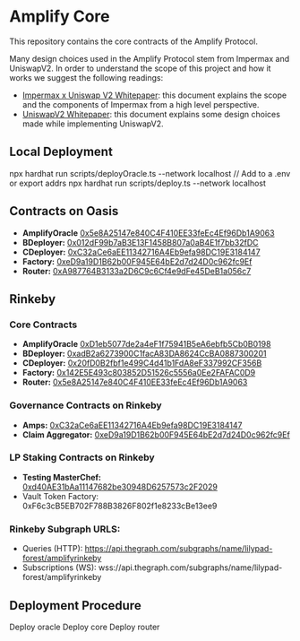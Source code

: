 # Amplify Core

This repository contains the core contracts of the Amplify Protocol.

Many design choices used in the Amplify Protocol stem from Impermax and UniswapV2. In order to understand the scope of this project and how it works we suggest the following readings:

- [Impermax x Uniswap V2 Whitepaper](https://impermax.finance/Whitepaper-Impermax-UniswapV2.pdf 'Impermax x Uniswap V2 Whitepaper'): this document explains the scope and the components of Impermax from a high level perspective.
- [UniswapV2 Whitepaper](https://uniswap.org/whitepaper.pdf 'UniswapV2 Whitepaper'): this document explains some design choices made while implementing UniswapV2.

## Local Deployment
npx hardhat run scripts/deployOracle.ts --network localhost
// Add to a .env or export addrs
npx hardhat run scripts/deploy.ts --network localhost


## Contracts on Oasis
- **AmplifyOracle** [0x5e8A25147e840C4F410EE33feEc4Ef96Db1A9063](https://explorer.emerald.oasis.dev/address/0x5e8A25147e840C4F410EE33feEc4Ef96Db1A9063#code)
- **BDeployer:** [0x012dF99b7aB3E13F1458B807a0aB4E1f7bb32fDC](https://explorer.emerald.oasis.dev/address/0x012dF99b7aB3E13F1458B807a0aB4E1f7bb32fDC#code)
- **CDeployer:** [0xC32aCe6aEE11342716A4Eb9efa98DC19E3184147](https://explorer.emerald.oasis.dev/address/0xC32aCe6aEE11342716A4Eb9efa98DC19E3184147#code)
- **Factory:** [0xeD9a19D1B62b00F945E64bE2d7d24D0c962fc9Ef](https://explorer.emerald.oasis.dev/address/0xeD9a19D1B62b00F945E64bE2d7d24D0c962fc9Ef#code)
- **Router:** [0xA987764B3133a2D6C9c6Cf4e9dFe45DeB1a056c7](https://explorer.emerald.oasis.dev/address/0xA987764B3133a2D6C9c6Cf4e9dFe45DeB1a056c7#code)

## Rinkeby
### Core Contracts
- **AmplifyOracle** [0xD1eb5077de2a4eF1f75941B5eA6ebfb5Cb0B0198](https://rinkeby.etherscan.io/address/0xD1eb5077de2a4eF1f75941B5eA6ebfb5Cb0B0198#code)
- **BDeployer:** [0xadB2a6273900C1facA83DA8624CcBA0887300201](https://rinkeby.etherscan.io/address/0xadB2a6273900C1facA83DA8624CcBA0887300201#code)
- **CDeployer:** [0x20fD0B2fbf1e499C4d41b1FdA8eF337992CF356B](https://rinkeby.etherscan.io/address/0x20fD0B2fbf1e499C4d41b1FdA8eF337992CF356B#code)
- **Factory:** [0x142E5E493c803852D51526c5556a0Ee2FAFAC0D9](https://rinkeby.etherscan.io/address/0x142E5E493c803852D51526c5556a0Ee2FAFAC0D9#code)
- **Router:** [0x5e8A25147e840C4F410EE33feEc4Ef96Db1A9063](https://rinkeby.etherscan.io/address/0x5e8A25147e840C4F410EE33feEc4Ef96Db1A9063#code)

### Governance Contracts on Rinkeby 
- **Amps:** [0xC32aCe6aEE11342716A4Eb9efa98DC19E3184147](https://rinkeby.etherscan.io/address/0xC32aCe6aEE11342716A4Eb9efa98DC19E3184147#code)
- **Claim Aggregator:** [0xeD9a19D1B62b00F945E64bE2d7d24D0c962fc9Ef](https://rinkeby.etherscan.io/address/0xeD9a19D1B62b00F945E64bE2d7d24D0c962fc9Ef#code)

### LP Staking Contracts on Rinkeby 
- **Testing MasterChef:** [0xd40AE31bAa11147682be30948D6257573c2F2029](https://rinkeby.etherscan.io/address/0xd40AE31bAa11147682be30948D6257573c2F2029#code)
- Vault Token Factory: 0xF6c3cB5EB702F788B3826F802f1e8233cBe13ee9


### Rinkeby Subgraph URLS: 
- Queries (HTTP):     https://api.thegraph.com/subgraphs/name/lilypad-forest/amplifyrinkeby
- Subscriptions (WS): wss://api.thegraph.com/subgraphs/name/lilypad-forest/amplifyrinkeby

## Deployment Procedure
Deploy oracle
Deploy core
Deploy router
